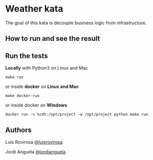 # Weather kata
The goal of this kata is decouple business logic from infrastructure.

## How to run and see the result
## Run the tests

**Locally** with Python3 on Linux and Mac

    make run

or inside **docker** on **Linux and Mac**

    make docker-run

or inside docker on **Windows**

    docker run -v %cd%:/opt/project -w /opt/project python make run
    

## Authors
Luis Rovirosa [@luisrovirosa](https://www.twitter.com/luisrovirosa)

Jordi Anguela [@jordianguela](https://www.twitter.com/jordianguela)